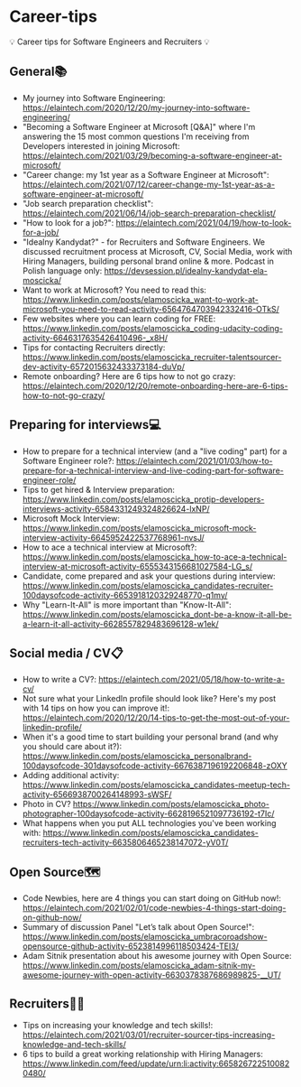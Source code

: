 # Career-tips
💡  Career tips for Software Engineers and Recruiters 💡

## General📚
* My journey into Software Engineering: https://elaintech.com/2020/12/20/my-journey-into-software-engineering/  
* "Becoming a Software Engineer at Microsoft [Q&A]" where I'm answering the 15 most common questions I'm receiving from Developers interested in joining Microsoft: https://elaintech.com/2021/03/29/becoming-a-software-engineer-at-microsoft/  
* "Career change: my 1st year as a Software Engineer at Microsoft": https://elaintech.com/2021/07/12/career-change-my-1st-year-as-a-software-engineer-at-microsoft/
* "Job search preparation checklist": https://elaintech.com/2021/06/14/job-search-preparation-checklist/
* "How to look for a job?": https://elaintech.com/2021/04/19/how-to-look-for-a-job/
* "Idealny Kandydat?" - for Recruiters and Software Engineers. We discussed recruitment process at Microsoft, CV, Social Media, work with Hiring Managers, building personal brand online & more. Podcast in Polish language only: https://devsession.pl/idealny-kandydat-ela-moscicka/  
* Want to work at Microsoft? You need to read this: https://www.linkedin.com/posts/elamoscicka_want-to-work-at-microsoft-you-need-to-read-activity-6564764703942332416-OTkS/  
* Few websites where you can learn coding for FREE: https://www.linkedin.com/posts/elamoscicka_coding-udacity-coding-activity-6646317635426410496-_x8H/  
* Tips for contacting Recruiters directly: https://www.linkedin.com/posts/elamoscicka_recruiter-talentsourcer-dev-activity-6572015632433373184-duVp/  
* Remote onboarding? Here are 6 tips how to not go crazy: https://elaintech.com/2020/12/20/remote-onboarding-here-are-6-tips-how-to-not-go-crazy/


## Preparing for interviews💻
* How to prepare for a technical interview (and a "live coding" part) for a Software Engineer role?: https://elaintech.com/2021/01/03/how-to-prepare-for-a-technical-interview-and-live-coding-part-for-software-engineer-role/
* Tips to get hired & Interview preparation: https://www.linkedin.com/posts/elamoscicka_protip-developers-interviews-activity-6584331249324826624-lxNP/  
* Microsoft Mock Interview: https://www.linkedin.com/posts/elamoscicka_microsoft-mock-interview-activity-6645952422537768961-nvsJ/  
* How to ace a technical interview at Microsoft?: https://www.linkedin.com/posts/elamoscicka_how-to-ace-a-technical-interview-at-microsoft-activity-6555343156681027584-LG_s/  
* Candidate, come prepared and ask your questions during interview: https://www.linkedin.com/posts/elamoscicka_candidates-recruiter-100daysofcode-activity-6653918120329248770-q1my/  
* Why "Learn-It-All" is more important than "Know-It-All": https://www.linkedin.com/posts/elamoscicka_dont-be-a-know-it-all-be-a-learn-it-all-activity-6628557829483696128-w1ek/  


## Social media / CV📋
* How to write a CV?: https://elaintech.com/2021/05/18/how-to-write-a-cv/  
* Not sure what your LinkedIn profile should look like? Here's my post with 14 tips on how you can improve it!: https://elaintech.com/2020/12/20/14-tips-to-get-the-most-out-of-your-linkedin-profile/
* When it's a good time to start building your personal brand (and why you should care about it?): https://www.linkedin.com/posts/elamoscicka_personalbrand-100daysofcode-301daysofcode-activity-6676387196192206848-zOXY  
* Adding additional activity: https://www.linkedin.com/posts/elamoscicka_candidates-meetup-tech-activity-6566938700264148993-sWSF/ 
* Photo in CV? https://www.linkedin.com/posts/elamoscicka_photo-photographer-100daysofcode-activity-6628196521097736192-t7Ic/  
* What happens when you put ALL technologies you've been working with: https://www.linkedin.com/posts/elamoscicka_candidates-recruiters-tech-activity-6635806465238147072-yV0T/  


## Open Source🗺️
* Code Newbies, here are 4 things you can start doing on GitHub now!: https://elaintech.com/2021/02/01/code-newbies-4-things-start-doing-on-github-now/
* Summary of discussion Panel "Let’s talk about Open Source!": https://www.linkedin.com/posts/elamoscicka_umbracoroadshow-opensource-github-activity-6523814996118503424-TEI3/  
* Adam Sitnik presentation about his awesome journey with Open Source: https://www.linkedin.com/posts/elamoscicka_adam-sitnik-my-awesome-journey-with-open-activity-6630378387686989825-__UT/  


## Recruiters🧙🏻
* Tips on increasing your knowledge and tech skills!: https://elaintech.com/2021/03/01/recruiter-sourcer-tips-increasing-knowledge-and-tech-skills/  
* 6 tips to build a great working relationship with Hiring Managers: https://www.linkedin.com/feed/update/urn:li:activity:6658267225100820480/  
